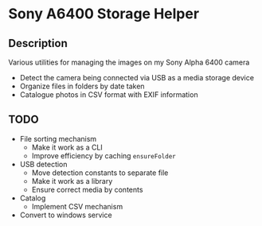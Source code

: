# Sony A6400 Storage Helper

## Description

Various utilities for managing the images on my Sony Alpha 6400 camera

 - Detect the camera being connected via USB as a media storage device
 - Organize files in folders by date taken
 - Catalogue photos in CSV format with EXIF information

## TODO

 - File sorting mechanism
    - Make it work as a CLI
    - Improve efficiency by caching `ensureFolder`
 - USB detection
    - Move detection constants to separate file
    - Make it work as a library
    - Ensure correct media by contents
 - Catalog
    - Implement CSV mechanism
 - Convert to windows service